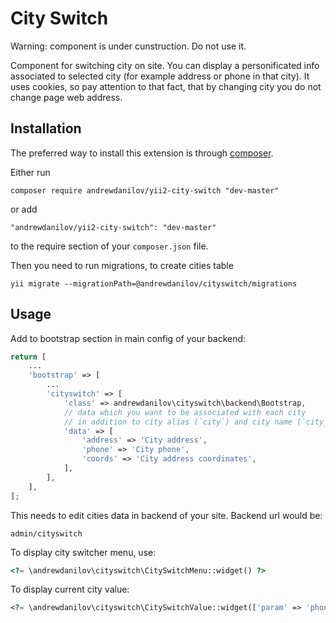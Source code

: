 City Switch
===================
Warning: component is under cunstruction. Do not use it.

Component for switching city on site. You can display a personificated info associated to selected city (for example address or phone in that city). It uses cookies, so pay attention to that fact, that by changing city you do not change page web address.

Installation
------------

The preferred way to install this extension is through [composer](http://getcomposer.org/download/).

Either run

```
composer require andrewdanilov/yii2-city-switch "dev-master"
```

or add

```
"andrewdanilov/yii2-city-switch": "dev-master"
```

to the require section of your `composer.json` file.

Then you need to run migrations, to create cities table
```
yii migrate --migrationPath=@andrewdanilov/cityswitch/migrations
```

Usage
-----

Add to bootstrap section in main config of your backend:

```php
return [
	...
	'bootstrap' => [
		...
		'cityswitch' => [
			'class' => andrewdanilov\cityswitch\backend\Bootstrap,
			// data which you want to be associated with each city
			// in addition to city alias (`city`) and city name (`city_name`)
			'data' => [
				'address' => 'City address',
				'phone' => 'City phone',
				'coords' => 'City address coordinates',
			],
		],
	],
];
```
This needs to edit cities data in backend of your site. Backend url would be:
```
admin/cityswitch
```

To display city switcher menu, use:
```php
<?= \andrewdanilov\cityswitch\CitySwitchMenu::widget() ?>
```

To display current city value:
```php
<?= \andrewdanilov\cityswitch\CitySwitchValue::widget(['param' => 'phone']) ?>
```